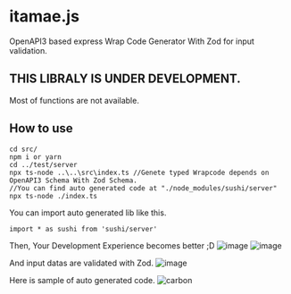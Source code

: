 # itamae.js
OpenAPI3 based express Wrap Code Generator With Zod for input validation.


## THIS LIBRALY IS UNDER DEVELOPMENT.
Most of functions are not available.

## How to use

```
cd src/
npm i or yarn
cd ../test/server
npx ts-node ..\..\src\index.ts //Genete typed Wrapcode depends on OpenAPI3 Schema With Zod Schema.
//You can find auto generated code at "./node_modules/sushi/server"
npx ts-node ./index.ts
```

You can import auto generated lib like this.
```
import * as sushi from 'sushi/server'
```
Then, Your Development Experience becomes better ;D
![image](https://user-images.githubusercontent.com/105862245/169307220-d07e3ac3-2df7-40aa-bf05-df7af176a288.png)
![image](https://user-images.githubusercontent.com/105862245/169307384-96a5dc77-fabe-4161-947e-005891283392.png)

And input datas are validated with Zod.
![image](https://user-images.githubusercontent.com/105862245/169307978-9d862466-f13c-408e-9c85-c2813644c264.png)


Here is  sample of auto generated code.
![carbon](https://user-images.githubusercontent.com/105862245/169318055-7126d687-0f6a-4cd2-a281-5add38907c1c.png)
